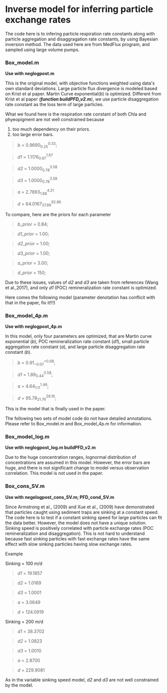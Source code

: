 #  Inverse model for inferring particle exchange rates

The code here is to infering particle respiration rate constants along 
with particle aggregation and disaggragation rate constants, by using Bayesian 
inversion method. The data used here are from MedFlux program, and sampled using 
large volume pumps. 

### Box_model.m

**Use with neglogpost.m**

This is the original model, with objective functions weighted using 
data's own standard deviations. Large particle flux divergence is modeled
based on Krist et al paper. Martin Curve exponential(*b*) is optimized.
Different from Krist et al paper *(**function buildPFD_v2.m**)*, 
we use particle disaggregation rate constant as the loss term of 
large particles.

What we found here is the respiration rate constant of both Chla and
phyeopigment are not well constrained because
1) too much dependency on their priors.
2) too large error bars.

> *b*  = 0.9690$^{0.33}_{0.25}$;

> *d1* = 1.1176$^{1.67}_{0.67}$

> *d2* = 1.0000$^{3.58}_{0.78}$

> *d3* = 1.0000$^{3.58}_{0.78}$

> *a*  = 2.7893$^{4.21}_{1.68}$

> *d*  = 64.0167$^{92.86}_{37.89}$

To compare, here are the priors for each parameter 
> *b_prior*  = 0.84;

> *d1_prior* = 1.00;

> *d2_prior* = 1.00;

> *d3_prior* = 1.00;

> *a_prior*  = 3.00;

> *d_prior*  = 150;

Due to these issues, values of *d2* and *d3* are taken from references
(Wang et al.,2017), and only *d1* (POC) remineralization rate constant 
is optimized. 

Here comes the following model
(parameter denotation has conflicit with that in the paper, fix it!!!)

### Box_model_4p.m

**Use with neglogpost_4p.m**

In this model, only four parameters are optimized, that are 
Martin curve exponential (*b*), POC remineralization rate constant
(*d1*), small particle aggregation rate constant (*a*), and large 
particle disaggregation rate constant (*b*).

>*b*  = 0.91$^{+0.08}_{-0.07}$; 

>*d1* = 1.89$^{0.58}_{0.44}$; 

>*a*  = 4.64$^{1.46}_{1.11}$; 

>*d*  = 95.78$^{28.16}_{21.76}$; 

This is the model that is finally used in the paper.


The following two sets of model code do not have detailed
annotations. Please refer to Box_model.m and Box_model_4p.m
for information.
### Box_model_log.m

**Use with neglogpost_log.m buildPFD_v2.m**

Due to the huge concentration ranges, lognormal distribution of concentrations are
assumed in this model. However, the error bars are huge, and there is not significant 
change to model versus observation correlation. This model is not used in the paper. 


### Box_cons_SV.m 

**Use with negelogpost_cons_SV.m; PFD_cond_SV.m**

Since Armstrong et al., (2009) and Xue et al., (2009) have demonstrated that particles 
caught using sediment traps are sinking at a constant speed. The code here is to test 
if a constant sinking speed for large particles can fit the data better. However, the 
model does not have a unique solution. Sinking speed is positively correlated with particle
exchange rates (POC remineralization and disaggregation). This is not hard to understand 
because fast sinking particles with fast exchange rates have the same effect with slow 
sinking particles having slow exchange rates.

Example

Sinking = 100 m/d

> *d1* = 19.1857

> *d2* = 1.0169

> *d3* = 1.0001

> *a*  = 3.0649

> *d*  = 124.0919

Sinking = 200 m/d

> *d1*  = 38.3702

> *d2*  = 1.0823

> *d3*  = 1.0010

> *a*   = 2.8700

> *d*   = 229.9081

As in the variable sinking speed model, *d2* and *d3* are not well constrained by the model.


